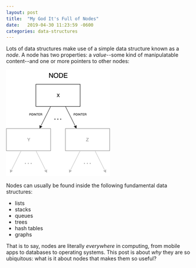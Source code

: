 ```yaml
---
layout: post
title:  "My God It's Full of Nodes"
date:   2019-04-30 11:23:59 -0600
categories: data-structures
---
```

Lots of data structures make use of a simple data structure known as a _node_.
A node has two properties: a _value_--some kind of manipulatable content--and
one or more pointers to other nodes: 

![Nodes diagram](/assets/img/nodes.png)

Nodes can usually be found inside the following fundamental data structures:
- lists
- stacks
- queues
- trees
- hash tables
- graphs

That is to say, nodes are literally _everywhere_ in computing, from mobile apps
to databases to operating systems. This post is about _why_ they are so
ubiquitous: what is it about nodes that makes them so useful?


